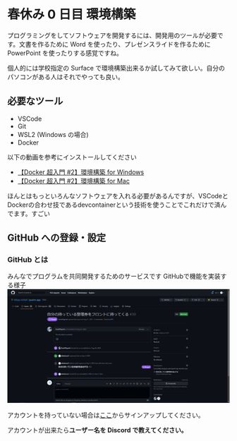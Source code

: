 # 春休み 0 日目 環境構築

プログラミングをしてソフトウェアを開発するには、開発用のツールが必要です。文書を作るために Word を使ったり、プレゼンスライドを作るために PowerPoint を使ったりする感覚ですね。

個人的には学校指定の Surface で環境構築出来るか試してみて欲しい。自分のパソコンがある人はそれでやっても良い。

## 必要なツール

- VSCode
- Git
- WSL2 (Windows の場合)
- Docker

以下の動画を参考にインストールしてください

- [【Docker 超入門 #2】環境構築 for Windows](https://www.youtube.com/watch?v=LSQKHW01ACo)
- [【Docker 超入門 #2】環境構築 for Mac](https://www.youtube.com/watch?v=OQ5m9iEbRu0)

ほんとはもっといろんなソフトウェアを入れる必要があるんですが、VSCodeとDockerの合わせ技であるdevcontainerという技術を使うことでこれだけで済んでます。すごい


## GitHub への登録・設定

### GitHub とは

みんなでプログラムを共同開発するためのサービスです
GitHubで機能を実装する様子
![GitHubを使っている様子](./github_example.png)

アカウントを持っていない場合は[ここ](https://github.com/signup)からサインアップしてください。

アカウントが出来たら**ユーザー名を Discord で教えてください。**
